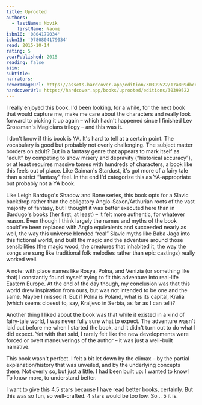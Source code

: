 ```yaml
---
title: Uprooted
authors:
  - lastName: Novik
    firstName: Naomi
isbn10: '0804179034'
isbn13: '9780804179034'
read: 2015-10-14
rating: 5
yearPublished: 2015
reading: false
asin:
subtitle:
narrators:
coverImageUrl: https://assets.hardcover.app/edition/30399522/17a809dbce6e6922d131fe75b357f75eef12392b.jpeg
hardcoverUrl: https://hardcover.app/books/uprooted/editions/30399522
---
```


I really enjoyed this book. I'd been looking, for a while, for the next book that would capture me, make me care about the characters and really look forward to picking it up again – which hadn't happened since I finished Lev Grossman's Magicians trilogy – and this was it.

I don't know if this book is YA. It's hard to tell at a certain point. The vocabulary is good but probably not overly challenging. The subject matter borders on adult? But in a fantasy genre that appears to mark itself as “adult” by competing to show misery and depravity (“historical accuracy”), or at least requires massive tomes with hundreds of characters, a book like this feels out of place. Like Gaiman's Stardust, it's got more of a fairy tale than a strict “fantasy” feel. In the end I'd categorize this as YA-appropriate but probably not a YA book.

Like Leigh Bardugo's Shadow and Bone series, this book opts for a Slavic backdrop rather than the obligatory Anglo-Saxon/Arthurian roots of the vast majority of fantasy, but I thought it was better executed here than in Bardugo's books (her first, at least) – it felt more authentic, for whatever reason. Even though I think largely the names and myths of the book could've been replaced with Anglo equivalents and succeeded nearly as well, the way this universe blended “real” Slavic myths like Baba Jaga into this fictional world, and built the magic and the adventure around those sensibilities (the magic wood, the creatures that inhabited it, the way the songs are sung like traditional folk melodies rather than epic castings) really worked well.

A note: with place names like Rosya, Polna, and Venizia (or something like that) I constantly found myself trying to fit this adventure into real-life Eastern Europe. At the end of the day though, my conclusion was that this world drew inspiration from ours, but was not intended to be one and the same. Maybe I missed it. But if Polna is Poland, what is its capital, Kralia (which seems closest to, say, Kraljevo in Serbia, as far as I can tell)?

Another thing I liked about the book was that while it existed in a kind of fairy-tale world, I was never fully sure what to expect. The adventure wasn't laid out before me when I started the book, and it didn't turn out to do what I did expect. Yet with that said, I rarely felt like the new developments were forced or overt maneuverings of the author – it was just a well-built narrative.

This book wasn't perfect. I felt a bit let down by the climax – by the partial explanation/history that was unveiled, and by the underlying concepts there. Not overly so, but just a little. I had been built up: I wanted to know! To know more, to understand better.

I want to give this 4.5 stars because I have read better books, certainly. But this was so fun, so well-crafted. 4 stars would be too low. So… 5 it is.
